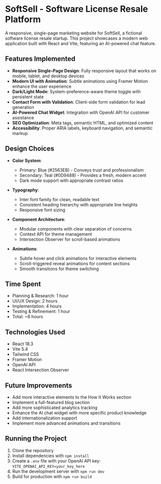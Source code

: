 # SoftSell - Software License Resale Platform

A responsive, single-page marketing website for SoftSell, a fictional software license resale startup. This project showcases a modern web application built with React and Vite, featuring an AI-powered chat feature.

## Features Implemented

- **Responsive Single-Page Design**: Fully responsive layout that works on mobile, tablet, and desktop devices
- **Modern UI with Animation**: Subtle animations using Framer Motion enhance the user experience
- **Dark/Light Mode**: System-preference-aware theme toggle with persistent state
- **Contact Form with Validation**: Client-side form validation for lead generation
- **AI-Powered Chat Widget**: Integration with OpenAI API for customer assistance
- **SEO Optimization**: Meta tags, semantic HTML, and optimized content
- **Accessibility**: Proper ARIA labels, keyboard navigation, and semantic markup

## Design Choices

- **Color System**: 
  - Primary: Blue (#2563EB) - Conveys trust and professionalism
  - Secondary: Teal (#0D9488) - Provides a fresh, modern accent
  - Dark mode support with appropriate contrast ratios

- **Typography**: 
  - Inter font family for clean, readable text
  - Consistent heading hierarchy with appropriate line heights
  - Responsive font sizing

- **Component Architecture**:
  - Modular components with clear separation of concerns
  - Context API for theme management
  - Intersection Observer for scroll-based animations

- **Animations**:
  - Subtle hover and click animations for interactive elements
  - Scroll-triggered reveal animations for content sections
  - Smooth transitions for theme switching

## Time Spent

- Planning & Research: 1 hour
- UI/UX Design: 2 hours
- Implementation: 4 hours
- Testing & Refinement: 1 hour
- Total: ~8 hours

## Technologies Used

- React 18.3
- Vite 5.4
- Tailwind CSS
- Framer Motion
- OpenAI API
- React Intersection Observer

## Future Improvements

- Add more interactive elements to the How It Works section
- Implement a full-featured blog section
- Add more sophisticated analytics tracking
- Enhance the AI chat widget with more specific product knowledge
- Add internationalization support
- Implement more advanced animations and transitions

## Running the Project

1. Clone the repository
2. Install dependencies with `npm install`
3. Create a `.env` file with your OpenAI API key: `VITE_OPENAI_API_KEY=your_key_here`
4. Run the development server with `npm run dev`
5. Build for production with `npm run build`